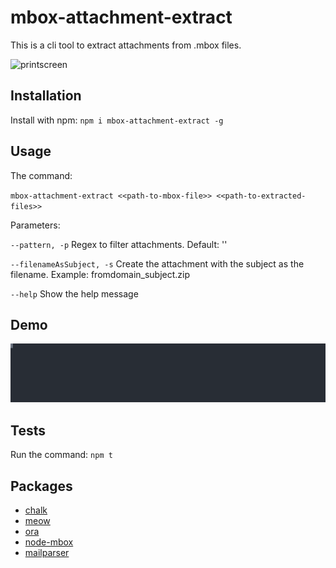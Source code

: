 # mbox-attachment-extract

This is a cli tool to extract attachments from .mbox files.

![printscreen](https://i.imgur.com/qC0jtQn.png)

## Installation

Install with npm: `npm i mbox-attachment-extract -g`

## Usage

The command:

`mbox-attachment-extract <<path-to-mbox-file>> <<path-to-extracted-files>>`

Parameters:

`--pattern, -p` Regex to filter attachments. Default: ''

`--filenameAsSubject, -s` Create the attachment with the subject as the filename. Example: fromdomain_subject.zip

`--help` Show the help message

## Demo

![demo](demo.svg)

## Tests

Run the command: `npm t`

## Packages

- [chalk](https://github.com/chalk/chalk)
- [meow](https://github.com/sindresorhus/meow)
- [ora](https://github.com/sindresorhus/ora)
- [node-mbox](https://github.com/robertklep/node-mbox)
- [mailparser](https://github.com/nodemailer/mailparser)
